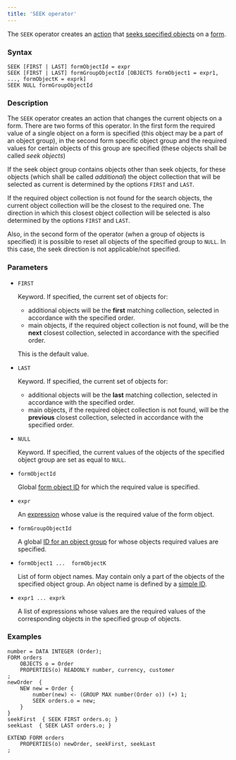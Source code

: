 ```yaml
---
title: 'SEEK operator'
---
```


The `SEEK` operator creates an [action](Actions.md) that [seeks specified objects](Search_SEEK_.md) on a [form](Forms.md).

### Syntax

    SEEK [FIRST | LAST] formObjectId = expr
    SEEK [FIRST | LAST] formGroupObjectId [OBJECTS formObject1 = expr1, ..., formObjectK = exprk]
    SEEK NULL formGroupObjectId

### Description

The `SEEK` operator creates an action that changes the current objects on a form. There are two forms of this operator. In the first form the required value of a single object on a form is specified (this object may be a part of an object group), in the second form specific object group and the required values for certain objects of this group are specified (these objects shall be called *seek objects*)

If the seek object group contains objects other than seek objects, for these objects (which shall be called *additional*) the object collection that will be selected as current is determined by the options `FIRST` and `LAST`.

If the required object collection is not found for the search objects, the current object collection will be the closest to the required one. The direction in which this closest object collection will be selected is also determined by the options `FIRST` and `LAST`.

Also, in the second form of the operator (when a group of objects is specified) it is possible to reset all objects of the specified group to `NULL`. In this case, the seek direction is not applicable/not specified.

### Parameters

- `FIRST`

    Keyword. If specified, the current set of objects for:

    - additional objects will be the **first** matching collection, selected in accordance with the specified order. 
    - main objects, if the required object collection is not found, will be the **next** closest collection, selected in accordance with the specified order. 

  This is the default value. 

- `LAST`

    Keyword. If specified, the current set of objects for:

    - additional objects will be the **last** matching collection, selected in accordance with the specified order. 
    - main objects, if the required object collection is not found, will be the **previous** closest collection, selected in accordance with the specified order. 

- `NULL`

    Keyword. If specified, the current values of the objects of the specified object group are set as equal to `NULL`.

- `formObjectId`

    Global [form object ID](IDs.md#groupobjectid-broken) for which the required value is specified.

- `expr`

    An [expression](Expression.md) whose value is the required value of the form object.

- `formGroupObjectId`

    A global [ID for an object group](IDs.md#groupobjectid-broken) for whose objects required values are specified.

- `formObject1 ...  formObjectK`

    List of form object names. May contain only a part of the objects of the specified object group. An object name is defined by a [simple ID](IDs.md#id-broken).

- `expr1 ... exprk`

    A list of expressions whose values are the required values of the corresponding objects in the specified group of objects.

### Examples

```lsf
number = DATA INTEGER (Order);
FORM orders
    OBJECTS o = Order
    PROPERTIES(o) READONLY number, currency, customer
;
newOrder  {
    NEW new = Order {
        number(new) <- (GROUP MAX number(Order o)) (+) 1;
        SEEK orders.o = new;
    }
}
seekFirst  { SEEK FIRST orders.o; }
seekLast  { SEEK LAST orders.o; }

EXTEND FORM orders
    PROPERTIES(o) newOrder, seekFirst, seekLast
;
```
